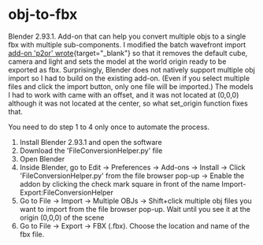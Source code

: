 # obj-to-fbx
Blender 2.93.1. Add-on that can help you convert multiple objs to a single fbx with multiple sub-components. I modified the batch wavefront import [add-on 'p2or' wrote](https://blenderartists.org/t/how-to-import-multiple-objects-at-one-time/558614/7){target="_blank"} so that it removes the default cube, camera and light and sets the model at the world origin ready to be exported as fbx. Surprisingly, Blender does not natively support multiple obj import so I had to build on the existing add-on. (Even if you select multiple files and click the import button, only one file will be imported.) The models I had to work with came with an offset, and it was not located at (0,0,0) although it was not located at the center, so what set_origin function fixes that. 

You need to do step 1 to 4 only once to automate the process. 
1. Install Blender 2.93.1 and open the software
2. Download the 'FileConversionHelper.py' file
3. Open Blender
4. Inside Blender, go to Edit → Preferences → Add-ons →  Install  → Click 'FileConversionHelper.py' from the file browser pop-up → Enable the addon by clicking the check mark square in front of the name Import-Export:FileConversionHelper
5. Go to File → Import → Multiple OBJs → Shift+click multiple obj files you want to import from the file browser pop-up. Wait until you see it at the origin (0,0,0) of the scene 
6. Go to File →  Export  → FBX (.fbx). Choose the location and name of the fbx file. 
